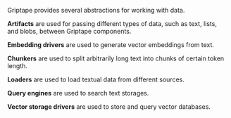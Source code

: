 Griptape provides several abstractions for working with data.

**Artifacts** are used for passing different types of data, such as text, lists, and blobs, between Griptape components.

**Embedding drivers** are used to generate vector embeddings from text.

**Chunkers** are used to split arbitrarily long text into chunks of certain token length.

**Loaders** are used to load textual data from different sources.

**Query engines** are used to search text storages.

**Vector storage drivers** are used to store and query vector databases.